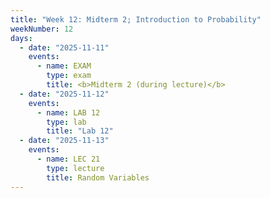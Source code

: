 ```yaml
---
title: "Week 12: Midterm 2; Introduction to Probability"
weekNumber: 12
days:
  - date: "2025-11-11"
    events:
      - name: EXAM
        type: exam
        title: <b>Midterm 2 (during lecture)</b>
  - date: "2025-11-12"
    events:
      - name: LAB 12
        type: lab
        title: "Lab 12"
  - date: "2025-11-13"
    events:
      - name: LEC 21
        type: lecture
        title: Random Variables
---
```

